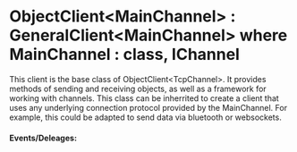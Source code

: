 # ObjectClient\<MainChannel\> : GeneralClient\<MainChannel\> where MainChannel : class, IChannel

This client is the base class of ObjectClient\<TcpChannel\>. It provides methods of sending and receiving objects, as well as a framework for working with channels. This class can be inherrited to create a client that uses any underlying connection protocol provided by the MainChannel. For example, this could be adapted to send data via bluetooth or websockets.

#### Events/Deleages:
